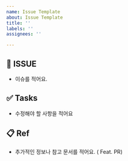 ```yaml
---
name: Issue Template
about: Issue Template
title: ''
labels: ''
assignees: ''

---
```


## 📄 ISSUE

- 이슈를 적어요.

## ✅ Tasks

- 수정해야 할 사항을 적어요

## 📋 Ref

- 추가적인 정보나 참고 문서를 적어요. ( Feat. PR)
